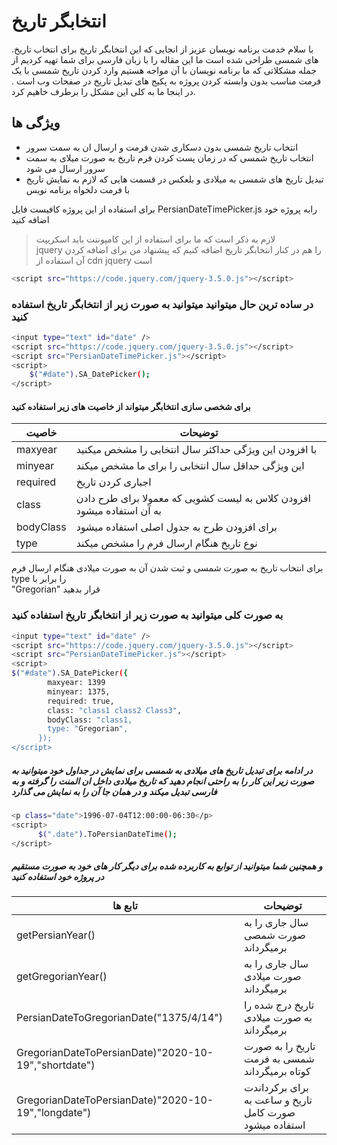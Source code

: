 # انتخابگر تاریخ

.با سلام خدمت برنامه نویسان عزیز
از انجایی که این انتخابگر تاریخ برای انتخاب تاریخ های شمسی طراحی شده است ما این مقاله را با زبان فارسی برای شما تهیه کردیم
از جمله مشکلاتی که ما برنامه نویسان  با آن مواجه هستیم وارد کردن تاریخ شمسی با یک فرمت مناسب  بدون وابسته کردن پروژه به پکیج های تبدیل تاریخ در صفحات وب است .
در اینجا ما به کلی این مشکل را برطرف خاهیم کرد.


## ویژگی ها
- انتخاب تاریخ شمسی بدون دسکاری شدن فرمت و ارسال ان به سمت سرور
- انتخاب تاریخ شمسی که در زمان پست کردن فرم تاریخ به صورت میلای به سمت سرور ارسال می شود
- تبدیل تاریخ های شمسی به میلادی و بلعکس در قسمت هایی که لازم به نمایش تاریخ با فرمت دلخواه برنامه نویس

برای استفاده از این پروژه کافیست فایل      PersianDateTimePicker.js  رابه پروژه خود اضافه کنید
> لازم به ذکر است که ما برای استفاده از این کامپوننت باید اسکریپت  
jquery
را هم در کنار  انتخابگر تاریخ اضافه کنیم که پیشنهاد من برای اضافه کردن آن استفاده از
cdn jquery
است

```sh
<script src="https://code.jquery.com/jquery-3.5.0.js"></script>
```
### در ساده ترین حال میتوانید میتوانید به صورت زیر از انتخابگر تاریخ استفاده کنید 

```sh
<input type="text" id="date" />
<script src="https://code.jquery.com/jquery-3.5.0.js"></script>
<script src="PersianDateTimePicker.js"></script>
<script>
    $("#date").SA_DatePicker(); 
</script>
```

#### برای شخصی سازی انتخابگر میتواند از خاصیت های زیر استفاده کنید
| خاصیت | توضیحات |
| ------ | ------ |
| maxyear  | با افزودن این ویژگی حداکثر سال انتخابی را مشخص میکنید  |
| minyear  | این ویژگی حداقل سال انتخابی را برای ما مشخص میکند |
| required | اجباری کردن تاریخ |
| class    | افزودن کلاس به لیست کشویی که معمولا برای طرح دادن به آن استفاده میشود |
| bodyClass  |برای افزودن طرح به جدول اصلی استفاده میشود  |
| type   |نوع تاریخ هنگام ارسال فرم را مشخص میکند  |

برای انتخاب تاریخ به صورت شمسی و ثبت شدن آن به صورت میلادی هنگام ارسال فرم 
type
را برابر با  
"Gregorian"
قرار بدهید

### به صورت کلی میتوانید به صورت زیر از  انتخابگر تاریخ استفاده کنید

```sh
<input type="text" id="date" />
<script src="https://code.jquery.com/jquery-3.5.0.js"></script>
<script src="PersianDateTimePicker.js"></script>
<script>
$("#date").SA_DatePicker({
        maxyear: 1399
        minyear: 1375,
        required: true,
        class: "class1 class2 Class3",
        bodyClass: "class1,
        type: "Gregorian",
      });
</script>
```
##### در ادامه برای  تبدیل تاریخ های میلادی به شمسی برای نمایش در جداول  خود میتوانید به صورت زیر این کار را به راحتی انجام دهید که تاریخ میلادی داخل ان المنت را گرفته و به فارسی تبدیل میکند و در همان جا آن را به نمایش می گذارد
```sh
<p class="date">1996-07-04T12:00:00-06:30</p> 
<script>
      $(".date").ToPersianDateTime();
</script>
```

##### و همچنین شما میتوانید از توابع به کاربرده شده برای دیگر کار های خود به صورت مستقیم در پروژه خود استفاده کنید


|تابع ها | توضیحات |
| ------ | ------ |
| getPersianYear()   | سال جاری را به صورت شمصی برمیگرداند  |
| getGregorianYear() | سال جاری را به صورت میلادی برمیگرداند |
| PersianDateToGregorianDate("1375/4/14")   | تاریخ درج شده را به صورت میلادی برمیگرداند |
| GregorianDateToPersianDate)"2020-10-19","shortdate")| تاریخ را به صورت شمسی به فرمت کوتاه برمیگرداند |
| GregorianDateToPersianDate)"2020-10-19","longdate")| برای برکرداندت تاریخ و ساعت به صورت کامل استفاده میشود|
